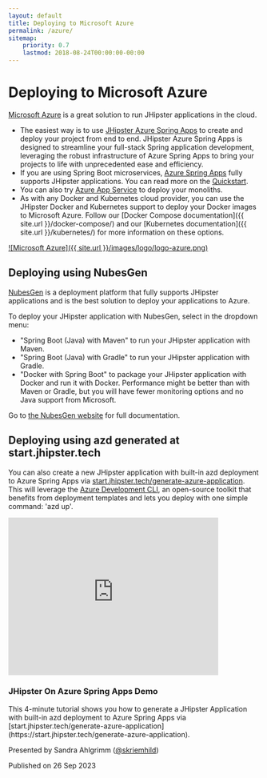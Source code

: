```yaml
---
layout: default
title: Deploying to Microsoft Azure
permalink: /azure/
sitemap:
    priority: 0.7
    lastmod: 2018-08-24T00:00:00-00:00
---
```


# <i class="fa fa-cloud-upload"></i> Deploying to Microsoft Azure

[Microsoft Azure](https://azure.microsoft.com/overview/?WT.mc_id=java-0000-judubois) is a great solution to run JHipster applications in the cloud.

- The easiest way is to use [JHipster Azure Spring Apps](https://github.com/Azure/generator-jhipster-azure-spring-apps) to create and deploy your project from end to end. JHipster Azure Spring Apps is designed to streamline your full-stack Spring application development, leveraging the robust infrastructure of Azure Spring Apps to bring your projects to life with unprecedented ease and efficiency.
- If you are using Spring Boot microservices, [Azure Spring Apps](https://azure.microsoft.com/services/spring-apps/?WT.mc_id=online-jhipster-judubois) fully supports JHipster applications. You can read more on the [Quickstart](https://learn.microsoft.com/azure/spring-apps/quickstart-deploy-microservice-apps).
- You can also try [Azure App Service](https://azure.microsoft.com/services/app-service/?WT.mc_id=online-jhipster-judubois) to deploy your monoliths.
- As with any Docker and Kubernetes cloud provider, you can use the JHipster Docker and Kubernetes support to deploy your Docker images to Microsoft Azure. Follow our [Docker Compose documentation]({{ site.url }}/docker-compose/) and our [Kubernetes documentation]({{ site.url }}/kubernetes/) for more information on these options.

[![Microsoft Azure]({{ site.url }}/images/logo/logo-azure.png)](https://azure.microsoft.com/overview/?WT.mc_id=java-0000-judubois)

## Deploying using NubesGen

[NubesGen](https://www.nubesgen.com) is a deployment platform that fully supports JHipster applications and is the best solution to deploy your applications to Azure.

To deploy your JHipster application with NubesGen, select in the dropdown menu:

- "Spring Boot (Java) with Maven" to run your JHipster application with Maven.
- "Spring Boot (Java) with Gradle" to run your JHipster application with Gradle.
- "Docker with Spring Boot" to package your JHipster application with Docker and run it with Docker. Performance might be better than with Maven or Gradle, but you will have fewer monitoring options and no Java support from Microsoft.

Go to [the NubesGen website](https://www.nubesgen.com) for full documentation.

## Deploying using azd generated at start.jhipster.tech

You can also create a new JHipster application with built-in azd deployment to Azure Spring Apps via [start.jhipster.tech/generate-azure-application](https://start.jhipster.tech/generate-azure-application). This will leverage the [Azure Development CLI](https://learn.microsoft.com/azure/developer/azure-developer-cli/?WT.mc_id=java-0000-sakriema), an open-source toolkit that benefits from deployment templates and lets you deploy with one simple command: 'azd up'.

<div class="thumbnail no-margin-bottom">
    <div class="video-container">
        <iframe width="420" height="315" src="https://www.youtube.com/embed/AmxPv_5Bs_k?si=HeDmf113Uld0bCbS&amp;start=33" title="YouTube video player" frameborder="0" allow="accelerometer; autoplay; clipboard-write; encrypted-media; gyroscope; picture-in-picture; web-share" allowfullscreen></iframe>
    </div>
    <div class="caption">
        <h3 id="thumbnail-label">JHipster On Azure Spring Apps Demo<a class="anchorjs-link" href="#thumbnail-label"><span class="anchorjs-icon"></span></a></h3>
        <p>This 4-minute tutorial shows you how to generate a JHipster Application with built-in azd deployment to Azure Spring Apps via [start.jhipster.tech/generate-azure-application](https://start.jhipster.tech/generate-azure-application).</p>
        <p>Presented by Sandra Ahlgrimm (<a href="https://twitter.com/skriemhild">@skriemhild</a>)</p>
        <p>Published on 26 Sep 2023</p>
    </div>
</div>
